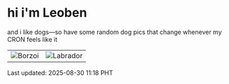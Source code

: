# hi i'm Leoben

and i like dogs—so have some random dog pics that change whenever my CRON feels like it

|  |  |
|--------|----------|
| ![Borzoi](https://random-dog-vercel.vercel.app/api/random-borzoi?v=1756523895) | ![Labrador](https://random-dog-vercel.vercel.app/api/random-labrador?v=1756523895) |

Last updated: 2025-08-30 11:18 PHT
